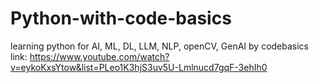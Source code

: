 # Python-with-code-basics
 learning python for AI, ML, DL, LLM, NLP, openCV, GenAI by codebasics
 link: https://www.youtube.com/watch?v=eykoKxsYtow&list=PLeo1K3hjS3uv5U-Lmlnucd7gqF-3ehIh0
